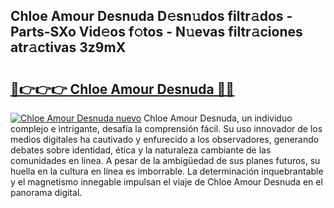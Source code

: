 ## Chloe Amour Desnuda D𝚎sn𝚞dos filtr𝚊dos - Parts-SXo Vid𝚎os f𝚘tos - N𝚞evas filtr𝚊ciones atr𝚊ctivas 3z9mX

# <h2><a href="http://mbcpdf.tromn.icu/?c=Chloe+Amour+Desnuda">🔗👉👉👉 Chloe Amour Desnuda 🔗🔗</a></h2>

[![Chloe Amour Desnuda nuevo](https://i.imgur.com/pEAQMta.gif)](http://mbcpdf.tromn.icu/?c=Chloe+Amour+Desnuda)
Chloe Amour Desnuda, un individuo complejo e intrigante, desafía la comprensión fácil. Su uso innovador de los medios digitales ha cautivado y enfurecido a los observadores, generando debates sobre identidad, ética y la naturaleza cambiante de las comunidades en línea. A pesar de la ambigüedad de sus planes futuros, su huella en la cultura en línea es imborrable. La determinación inquebrantable y el magnetismo innegable impulsan el viaje de Chloe Amour Desnuda en el panorama digital.
